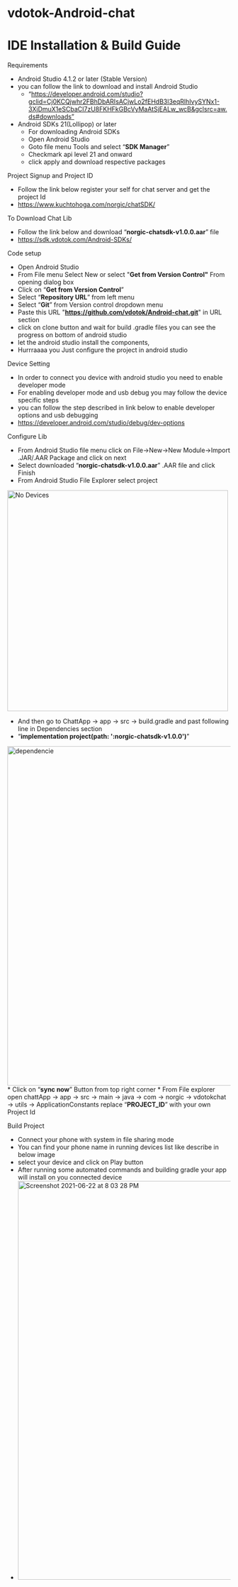 vdotok-Android-chat
===================
IDE Installation & Build Guide
==============================
Requirements
* Android Studio 4.1.2 or later (Stable Version)
* you can follow the link to download and install Android Studio
    * “https://developer.android.com/studio?gclid=Cj0KCQjwhr2FBhDbARIsACjwLo2fEHdB3l3eqRlhIvySYNx1-3XjDmuX1eSCbaCI7zU8FKHFkGBcVyMaAtSjEALw_wcB&gclsrc=aw.ds#downloads”
* Android SDKs 21(Lollipop) or later
    * For downloading Android SDKs
    * Open Android Studio
    * Goto file menu Tools and select “<b>SDK Manager</b>”
    * Checkmark api level 21 and onward 
    * click apply and download respective packages

Project Signup and Project ID
* Follow the link below register your self for chat server and get the project Id
* https://www.kuchtohoga.com/norgic/chatSDK/

To Download Chat Lib
* Follow the link below and download “<b>norgic-chatsdk-v1.0.0.aar</b>” file
* https://sdk.vdotok.com/Android-SDKs/

Code setup
* Open Android Studio
* From File menu Select New or select "<b>Get from Version Control"</b> From opening dialog box
* Click on “<b>Get from Version Control</b>”
* Select “<b>Repository URL</b>” from left menu
* Select “<b>Git</b>” from Version control dropdown menu
* Paste this URL "<b>https://github.com/vdotok/Android-chat.git</b>" in URL section
* click on clone button and wait for build .gradle files you can see the progress on bottom of android studio
* let the android studio install the components, 
* Hurrraaaa you Just configure the project in android studio

Device Setting
* In order to connect you device with android studio you need to enable developer mode
* For enabling developer mode and usb debug you may follow the device specific steps
* you can follow the step described in link below to enable developer options and usb debugging
* https://developer.android.com/studio/debug/dev-options

Configure Lib
* From Android Studio file menu click on File->New->New Module->Import .JAR/.AAR Package and click on next
* Select downloaded “<b>norgic-chatsdk-v1.0.0.aar</b>” .AAR file and click Finish
* From Android Studio File Explorer  select project

<img width="498" alt="No Devices" src="https://user-images.githubusercontent.com/86282129/123636395-41e08980-d836-11eb-8643-429d6e5510d5.png">

* And then go to ChattApp -> app -> src -> build.gradle and past following line in Dependencies  section
* “<b>implementation project(path: ':norgic-chatsdk-v1.0.0')</b>”
<img width="765" alt="dependencie" src="https://user-images.githubusercontent.com/86282129/123636324-28d7d880-d836-11eb-8af3-8e06534eca4e.png">
* Click on “<b>sync now</b>” Button from top right corner
* From File explorer open chattApp -> app -> src -> main -> java -> com -> norgic -> vdotokchat -> utils -> ApplicationConstants replace “<b>PROJECT_ID</b>” with your own Project Id 

Build Project 
* Connect your phone with system in file sharing mode
* You can find your phone name in running devices list like describe in below image
* select your device and click on Play button
* After running some automated commands and building gradle your app will install on you connected device
* <img width="899" alt="Screenshot 2021-06-22 at 8 03 28 PM" src="https://user-images.githubusercontent.com/86282129/123636171-f9c16700-d835-11eb-8d22-cafb2b6ae4da.png">

